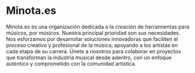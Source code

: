 # Minota.es

Minota.es es una organización dedicada a la creación de herramientas para músicos, por músicos. Nuestra principal prioridad son sus necesidades. Nos esforzamos por desarrollar soluciones innovadoras que faciliten el proceso creativo y profesional de la música, apoyando a los artistas en cada etapa de su carrera. Únete a nosotros para colaborar en proyectos que transforman la industria musical desde adentro, con un enfoque auténtico y comprometido con la comunidad artística.
